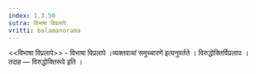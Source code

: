 ```yaml
---
index: 1.3.50
sutra: विभाषा विप्रलापे
vritti: balamanorama
---
```


<<विभाषा विप्रलापे>> - विभाषा विप्रलापे ।व्यक्तवाचां समुच्चारणे॑ इत्यनुवर्तते । विरुद्धोक्तिर्विप्रलापः । तदाह —  विरुद्धोक्तिरूपे इति ।